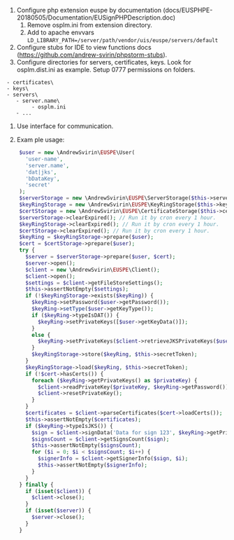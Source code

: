 1. Configure php extension euspe by documentation (docs/EUSPHPE-20180505/Documentation/EUSignPHPDescription.doc)
    1. Remove osplm.ini from extension directory. 
    1. Add to apache envvars ```LD_LIBRARY_PATH=/server/path/vendor/uis/euspe/servers/default```
1. Configure stubs for IDE to view functions docs (https://github.com/andrew-svirin/phpstorm-stubs).
1. Configure directories for servers, certificates, keys. 
   Look for osplm.dist.ini as example.
   Setup 0777 permissions on folders.
```
- certificates\
- keys\
- servers\
   - server.name\
        - osplm.ini
   - ...
```
1. Use interface for communication.

1. Exam ple usage:
```php
    $user = new \AndrewSvirin\EUSPE\User(
      'user-name',
      'server.name',
      'dat|jks',
      'bDataKey',
      'secret'
    );
    $serverStorage = new \AndrewSvirin\EUSPE\ServerStorage($this->serversDir);
    $keyRingStorage = new \AndrewSvirin\EUSPE\KeyRingStorage($this->keysDir);
    $certStorage = new \AndrewSvirin\EUSPE\CertificateStorage($this->certsDir);
    $serverStorage->clearExpired(); // Run it by cron every 1 hour.
    $keyRingStorage->clearExpired(); // Run it by cron every 1 hour.
    $certStorage->clearExpired(); // Run it by cron every 1 hour.
    $keyRing = $keyRingStorage->prepare($user);
    $cert = $certStorage->prepare($user);
    try {
      $server = $serverStorage->prepare($user, $cert);
      $server->open();
      $client = new \AndrewSvirin\EUSPE\Client();
      $client->open();
      $settings = $client->getFileStoreSettings();
      $this->assertNotEmpty($settings);
      if (!$keyRingStorage->exists($keyRing)) {
        $keyRing->setPassword($user->getPassword());
        $keyRing->setType($user->getKeyType());
        if ($keyRing->typeIsDAT()) {
          $keyRing->setPrivateKeys([$user->getKeyData()]);
        }
        else {
          $keyRing->setPrivateKeys($client->retrieveJKSPrivateKeys($user->getKeyData()));
        }
        $keyRingStorage->store($keyRing, $this->secretToken);
      }
      $keyRingStorage->load($keyRing, $this->secretToken);
      if (!$cert->hasCerts()) {
        foreach ($keyRing->getPrivateKeys() as $privateKey) {
          $client->readPrivateKey($privateKey, $keyRing->getPassword());
          $client->resetPrivateKey();
        }
      }
      $certificates = $client->parseCertificates($cert->loadCerts());
      $this->assertNotEmpty($certificates);
      if ($keyRing->typeIsJKS()) {
        $sign = $client->signData('Data for sign 123', $keyRing->getPrivateKeyStamp(), $keyRing->getPassword());
        $signsCount = $client->getSignsCount($sign);
        $this->assertNotEmpty($signsCount);
        for ($i = 0; $i < $signsCount; $i++) {
          $signerInfo = $client->getSignerInfo($sign, $i);
          $this->assertNotEmpty($signerInfo);
        }
      }
    } finally {
      if (isset($client)) {
        $client->close();
      }
      if (isset($server)) {
        $server->close();
      }
    }
```
